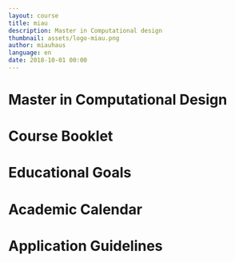 ```yaml
---
layout: course
title: miau
description: Master in Computational design
thumbnail: assets/logo-miau.png
author: miauhaus
language: en
date: 2018-10-01 00:00
---
```

# Master in Computational Design
# Course Booklet
# Educational Goals
# Academic Calendar
# Application Guidelines